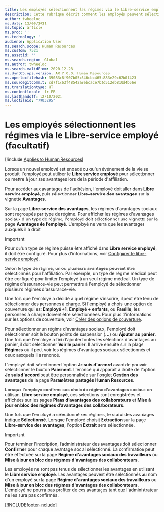 ```yaml
---
title: Les employés sélectionnent les régimes via le Libre-service employé (facultatif)
description: Cette rubrique décrit comment les employés peuvent sélectionner ou mettre à jour leurs avantages.
author: twheeloc
ms.date: 12/06/2021
ms.topic: article
ms.prod: ''
ms.technology: ''
audience: Application User
ms.search.scope: Human Resources
ms.custom: 7521
ms.assetid: ''
ms.search.region: Global
ms.author: twheeloc
ms.search.validFrom: 2020-12-28
ms.dyn365.ops.version: AX 7.0.0, Human Resources
ms.openlocfilehash: 39083c8f907b05c646cbc465c883e29c62b0f423
ms.sourcegitcommit: cd7f1c63f48542a8ebcace7b3d512eb810d4b56e
ms.translationtype: HT
ms.contentlocale: fr-FR
ms.lasthandoff: 12/10/2021
ms.locfileid: "7903295"
---
```

# <a name="employees-select-plans-by-using-employee-self-service-optional"></a>Les employés sélectionnent les régimes via le Libre-service employé (facultatif)

[!include [Applies to Human Resources](../includes/applies-to-hr.md)]

Lorsqu’un nouvel employé est engagé ou qu'un événement de la vie se produit, l'employé peut utiliser le **Libre service employé** pour sélectionner ou mettre à jour ses avantages lors de la période d'affiliation.

Pour accéder aux avantages de l'adhésion, l'employé doit aller dans **Libre service employé**, puis sélectionner **Libre-service des avantages** sur la vignette **Avantages**.

Sur la page **Libre-service des avantages**, les régimes d'avantages sociaux sont regroupés par type de régime. Pour afficher les régimes d'avantages sociaux d'un type de régime, l'employé doit sélectionner une vignette sur la page **Avantages de l’employé**. L'employé ne verra que les avantages auxquels il a droit.

> [!IMPORTANT]
> Pour qu'un type de régime puisse être affiché dans **Libre service employé**, il doit être configuré. Pour plus d’informations, voir [Configurer le libre-service employé](/hr-benefits-setup-employee-self-service.md).

Selon le type de régime, un ou plusieurs avantages peuvent être sélectionnés pour l'affiliation. Par exemple, un type de régime médical peut être configuré pour limiter l'employé à un seul régime médical. Un type de régime d'assurance-vie peut permettre à l'employé de sélectionner plusieurs régimes d'assurance-vie.

Une fois que l'employé a décidé à quel régime s'inscrire, il peut être tenu de sélectionner des personnes à charge. Si l'employé a choisi une option de couverture qui est **Employé +1**, **Employé + enfants**, ou **Famille**, les personnes à charge doivent être sélectionnées. Pour plus d'informations sur les options de couverture, voir [Créer des options de couverture](/hr-benefits-setup-coverage-options.md).

Pour sélectionner un régime d'avantages sociaux, l'employé doit sélectionner soit le bouton points de suspension (**...**) ou **Ajouter au panier**. Une fois que l'employé a fini d'ajouter toutes les sélections d'avantages au panier, il doit sélectionner **Voir le panier**. Il arrive ensuite sur la plage **Régimes** où il peut voir les régimes d'avantages sociaux sélectionnés et ceux auxquels il a renoncé.

L'employé doit sélectionner l'option **Je suis d'accord** avant de pouvoir sélectionner le bouton **Paiement**. L'énoncé qui apparaît à droite de l'option **Je suis d'accord** peut être personnalisée sur l'onglet **Gestion des avantages** de la page **Paramètres partagés Human Resources**.

Lorsque l'employé confirme ses choix de régime d'avantages sociaux en utilisant **Libre service employé**, ces sélections sont enregistrées et affichées sur les pages **Plans d’avantages des collaborateurs** et **Mise à jour en bloc des régimes d'avantages des collaborateurs**.

Une fois que l'employé a sélectionné ses régimes, le statut des avantages indique **Sélectionné**. Lorsque l'employé choisit **Extraction** sur la page **Libre-service des avantages**, l'option **Extrait** sera sélectionnée.

> [!IMPORTANT]
> Pour terminer l'inscription, l'administrateur des avantages doit sélectionner **Confirmer** pour chaque avantage social sélectionné. La confirmation peut être effectuée sur la page **Régime d'avantages sociaux des travailleurs** ou **Mise à jour en bloc des régimes d'avantages des collaborateurs**.
>

Les employés ne sont pas tenus de sélectionner les avantages en utilisant le **Libre service employé**. Les avantages peuvent être sélectionnés au nom d'un employé sur la page **Régime d'avantages sociaux des travailleurs** ou **Mise à jour en bloc des régimes d'avantages des collaborateurs**. L'employé ne pourra pas profiter de ces avantages tant que l'administrateur ne les aura pas confirmés.

[!INCLUDE[footer-include](../includes/footer-banner.md)]
